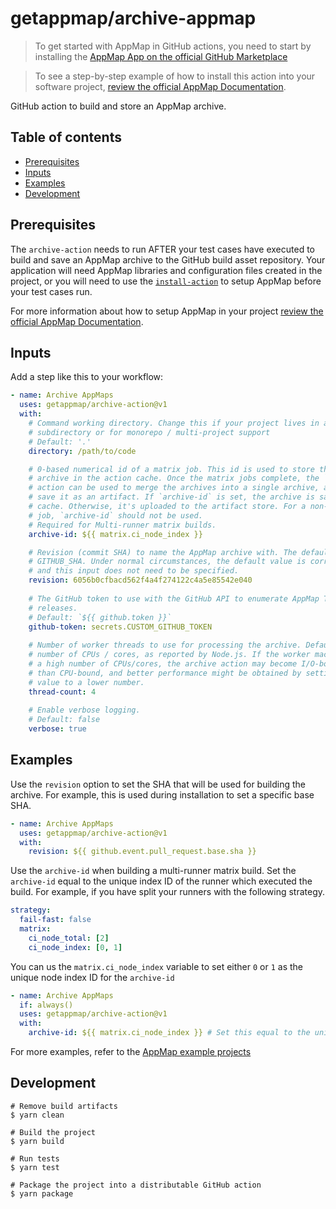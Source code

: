 # getappmap/archive-appmap <!-- omit in toc -->

> To get started with AppMap in GitHub actions, you need to start by installing the [AppMap App on the official GitHub Marketplace](https://github.com/marketplace/get-appmap)

> To see a step-by-step example of how to install this action into your software project, [review the official AppMap Documentation](http://appmap.io/docs/analysis/in-github-actions).

GitHub action to build and store an AppMap archive.

## Table of contents <!-- omit in toc -->

- [Prerequisites](#prerequisites)
- [Inputs](#inputs)
- [Examples](#examples)
- [Development](#development)

## Prerequisites

The `archive-action` needs to run AFTER your test cases have executed to build and save an AppMap archive to the GitHub build asset repository. Your application will need AppMap libraries and configuration files created in the project, or you will need to use the [`install-action`](https://github.com/getappmap/install-action) to setup AppMap before your test cases run. 

For more information about how to setup AppMap in your project [review the official AppMap Documentation](http://appmap.io/docs/analysis/in-github-actions).

## Inputs

Add a step like this to your workflow:

```yaml
- name: Archive AppMaps
  uses: getappmap/archive-action@v1
  with:
    # Command working directory. Change this if your project lives in a 
    # subdirectory or for monorepo / multi-project support
    # Default: '.'
    directory: /path/to/code

    # 0-based numerical id of a matrix job. This id is used to store the AppMap 
    # archive in the action cache. Once the matrix jobs complete, the `merge` 
    # action can be used to merge the archives into a single archive, and then 
    # save it as an artifact. If `archive-id` is set, the archive is saved to the 
    # cache. Otherwise, it's uploaded to the artifact store. For a non-matrix 
    # job, `archive-id` should not be used.
    # Required for Multi-runner matrix builds.
    archive-id: ${{ matrix.ci_node_index }}

    # Revision (commit SHA) to name the AppMap archive with. The default is the 
    # GITHUB_SHA. Under normal circumstances, the default value is correct 
    # and this input does not need to be specified.
    revision: 6056b0cfbacd562f4a4f274122c4a5e85542e040
      
    # The GitHub token to use with the GitHub API to enumerate AppMap Tools 
    # releases.
    # Default: `${{ github.token }}`
    github-token: secrets.CUSTOM_GITHUB_TOKEN
    
    # Number of worker threads to use for processing the archive. Defaults to the 
    # number of CPUs / cores, as reported by Node.js. If the worker machine has 
    # a high number of CPUs/cores, the archive action may become I/O-bound rather 
    # than CPU-bound, and better performance might be obtained by setting this 
    # value to a lower number.
    thread-count: 4
        
    # Enable verbose logging.
    # Default: false
    verbose: true
```

## Examples

Use the `revision` option to set the SHA that will be used for building the archive.  For example, this is used during installation to set a specific base SHA. 

```yaml
- name: Archive AppMaps
  uses: getappmap/archive-action@v1
  with:
    revision: ${{ github.event.pull_request.base.sha }}
```

Use the `archive-id` when building a multi-runner matrix build. Set the `archive-id` equal to the unique index ID of the runner which executed the build.  For example, if you have split your runners with the following strategy.

```yaml
strategy:
  fail-fast: false
  matrix:
    ci_node_total: [2]
    ci_node_index: [0, 1]
```

You can us the `matrix.ci_node_index` variable to set either `0` or `1` as the unique node index ID for the `archive-id`

```yaml
- name: Archive AppMaps
  if: always()
  uses: getappmap/archive-action@v1
  with:
    archive-id: ${{ matrix.ci_node_index }} # Set this equal to the unique index of the runner
```

For more examples, refer to the [AppMap example projects](https://appmap.io/docs/setup-appmap-in-ci/example-projects.html)

## Development

```
# Remove build artifacts
$ yarn clean

# Build the project
$ yarn build

# Run tests
$ yarn test

# Package the project into a distributable GitHub action
$ yarn package
```
